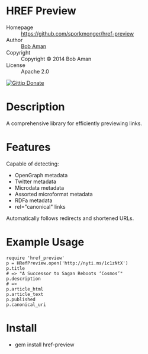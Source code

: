 # HREF Preview

<dl>
  <dt>Homepage</dt><dd><a href="https://github.com/sporkmonger/href-preview">https://github.com/sporkmonger/href-preview</a></dd>
  <dt>Author</dt><dd><a href="mailto:bob@sporkmonger.com">Bob Aman</a></dd>
  <dt>Copyright</dt><dd>Copyright © 2014 Bob Aman</dd>
  <dt>License</dt><dd>Apache 2.0</dd>
</dl>

[![Gittip Donate](http://img.shields.io/gittip/sporkmonger.png)](https://www.gittip.com/sporkmonger/ "Support Open Source Development w/ Gittip")

# Description

A comprehensive library for efficiently previewing links.

# Features

Capable of detecting:
* OpenGraph metadata
* Twitter metadata
* Microdata metadata
* Assorted microformat metadata
* RDFa metadata
* rel="canonical" links

Automatically follows redirects and shortened URLs.

# Example Usage

    require 'href_preview'
    p = HRefPreview.open('http://nyti.ms/1c1zNtX')
    p.title
    # => "A Successor to Sagan Reboots ‘Cosmos’"
    p.description
    # =>
    p.article_html
    p.article_text
    p.published
    p.canonical_uri

# Install

* gem install href-preview
